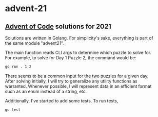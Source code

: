 # advent-21

## [Advent of Code](https://adventofcode.com/2021/about) solutions for 2021

Solutions are written in Golang. For simplicity's sake, everything is part of the same module "advent21".

The main function reads CLI args to determine which puzzle to solve for. For example, to solve for Day 1 Puzzle 2, the command would be:

```bash
go run . 1 2
```

There seems to be a common input for the two puzzles for a given day. After solving initially, I will try to generalize any utility functions as warranted. Whenever possible, I will represent data in an efficient format such as an enum instead of a string, etc.

Additionally, I've started to add some tests. To run tests,

```bash
go test
```
